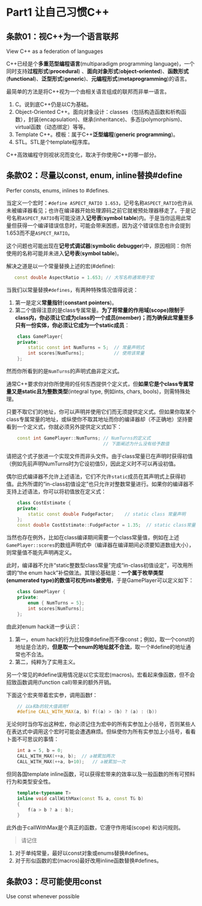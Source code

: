 # Part1 让自己习惯C++

## 条款01：视C++为一个语言联邦

View C++ as a federation of languages

C++已经是个**多重范型编程语言**(multiparadigm programming
language)，一个同时支持**过程形式**(**procedural**) 、**面向对象形式**(**object-oriented**)、**函数形式**(**functional**)、**泛型形式**(**generic**)、**元编程形式**(**metaprogramming**)的语言。

最简单的方法是将C++视为一个由相关语言组成的联邦而非单一语言。

1. C。说到底C++仍是以C为基础。
2. Object-Oriented C++。面向对象设计：classes（包括构造函数和析构函数），封装(encapsulation)、继承(inheritance)、多态(polymorphism)、virtual函数（动态绑定）等等。
3. Template C++。模板：属于C++**泛型编程**(**generic programming**)。
4. STL。STL是个template程序库。

C++高效编程守则视状况而变化，取决于你使用C++的哪一部分。

## 条款02：尽量以const, enum, inline替换#define

Perfer consts, enums, inlines to #defines.

当定义一个宏时：`#define ASPECT_RATIO 1.653`，记号名称`ASPECT_RATIO`也许从未被编译器看见；也许在编译器开始处理源码之前它就被预处理器移走了。于是记号名称`ASPECT_RATIO`有可能没进入**记号表**(**symbol table**)内。于是当你运用此常量但获得一个编译错误信息时，可能会带来困惑，因为这个错误信息也许会提到1.653而不是`ASPECT_RATIO`。

这个问题也可能出现在**记号式调试器**(**symbolic debugger**)中，原因相同：你所使用的名称可能并未进入**记号表**(**symbol table**)。

解决之道是以一个常量替换上述的宏(#define):

```C++
   const double AspectRatio = 1.653; // 大写名称通常用于宏
```

当我们以常量替换`#defines`，有两种特殊情况值得说说：

1. 第一是定义**常量指针**(**constant pointers**)。
2. 第二个值得注意的是class专属常量。**为了将常量的作用域(scope)限制于class内，你必须让它成为class的一个成员(member)；而为确保此常量至多只有一份实体，你必须让它成为一个static成员**：

```C++
    class GamePlayer{
    private:
        static const int NumTurns = 5;  // 常量声明式
        int scores[NumTurns];           // 使用该常量
    };
```

然而你所看到的是`NumTurns`的声明式曲非定义式。

通常C++要求你对你所使用的任何东西提供个定义式，但**如果它是个class专属常量又是static且为整数类型**(integral type, 例如ints, chars, bools)，则需特殊处理。

只要不取它们的地址，你可以声明并使用它们而无须提供定义式。但如果你取某个class专属常量的地址，或纵使你不取其地址而你的编译器却（不正确地）坚持要看到一个定义式，你就必须另外提供定义式如下：

```C++
    const int GamePlayer::NumTurns; // NumTurns的定义式
                                    // 下面阐述为什么没有给予数值
```

请把这个式子放进一个实现文件而非头文件。由于class常量已在声明时获得初值（例如先前声明NumTurns时为它设初值5)，因此定义时不可以再设初值。

偶尔旧式编译器不允许上述语法，它们不允许`static`成员在其声明式上获得初值。此外所谓的“in-class初值设定”也只允许对整数常量进行。如果你的编译器不支持上述语法，你可以将初值放在定义式：

```C++
    class CostEstimate {
    private:
        static const double FudgeFactor;    // static class 常量声明
    }; 
    const double CostEstimate::FudgeFactor = 1.35;  // static class常量定义位于实现文件内
```

当然也存在例外，比如在class编译期间需要一个class常量值，例如在上述`GamePlayer::scores`的数组声明式中（编译器在编译期间必须要知道数组大小），则常量值不能先声明再定义。

此时，编译器不允许“static整数型class常量”完成“in-class初值设定”，可改用所谓的“the enum hack”补偿做法。其理论基础是：**一个属于枚举类型(enumerated type)的数值可权充ints被使用**，于是GamePlayer可以定义如下：

```C++
    class GamePlayer {
    private:
        enum { NumTurns = 5};
        int scores[NumTurns];
    };
```

由此对enum hack进一步认识：

1. 第一，enum hack的行为比较像#define而不像const；例如，取一个const的地址是合法的，**但是取一个enum的地址就不合法**，取一个#define的地址通常也不合法。
2. 第二，纯粹为了实用主义。

另一个常见的#define误用情况是以它实现宏(macros)。宏看起来像函数，但不会招致函数调用(function call)带来的额外开销。

下面这个宏夹带着宏实参，调用函数f：

```C++
    // 以a和b的较大值调用f
    #define CALL_WITH_MAX(a, b) f((a) > (b) ? (a) : (b))
```

无论何时当你写出这种宏，你必须记住为宏中的所有实参加上小括号，否则某些人在表达式中调用这个宏时可能会遭遇麻烦。但纵使你为所有实参加上小括号，看看卜面不可思议的事情：

```C++
    int a = 5, b = 0;
    CALL_WITH_MAX(++a, b);  // a被累加两次
    CALL_WITH_MAX(++a, b+10);   // a被累加一次
```

但同各国template inline函数，可以获得宏带来的效率以及一般函数的所有可预料行为和类型安全性。

```C++
    template<typename T>
    inline void callWithMax(const T& a, const T& b)
    {
        f(a > b ? a : b);
    }
```

此外由于callWithMax是个真正的函数，它遵守作用域(scope)
和访问规则。

> 请记住

1. 对于单纯常量，最好以const对象或enums替换#defines。
2. 对于形似函数的宏(macros)最好改用inline函数替换#defines。

## 条款03：尽可能使用const

Use const whenever possible

